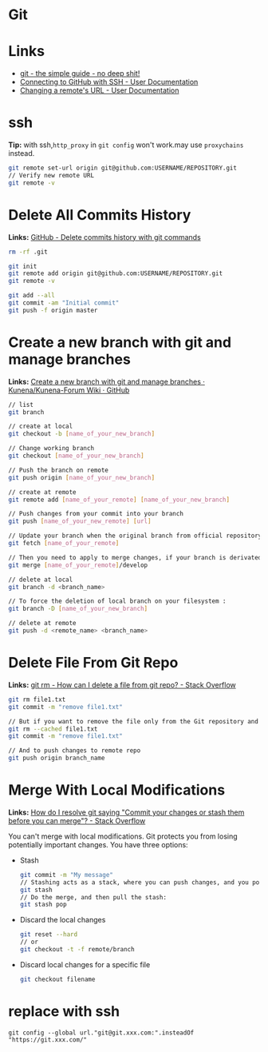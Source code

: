 # Git

# Links

* [git - the simple guide - no deep shit!](https://rogerdudler.github.io/git-guide/)
* [Connecting to GitHub with SSH - User Documentation](https://help.github.com/articles/connecting-to-github-with-ssh/)
* [Changing a remote's URL - User Documentation](https://help.github.com/articles/changing-a-remote-s-url/#switching-remote-urls-from-https-to-ssh)

# ssh 

**Tip:** with ssh,`http_proxy` in `git config` won't work.may use `proxychains` instead.

```sh
git remote set-url origin git@github.com:USERNAME/REPOSITORY.git
// Verify new remote URL
git remote -v
```

# Delete All Commits History

**Links:** [GitHub - Delete commits history with git commands](https://gist.github.com/heiswayi/350e2afda8cece810c0f6116dadbe651)

```sh
rm -rf .git

git init
git remote add origin git@github.com:USERNAME/REPOSITORY.git
git remote -v

git add --all
git commit -am "Initial commit"
git push -f origin master
```

# Create a new branch with git and manage branches

**Links:** [Create a new branch with git and manage branches · Kunena/Kunena-Forum Wiki · GitHub](https://github.com/Kunena/Kunena-Forum/wiki/Create-a-new-branch-with-git-and-manage-branches)

```sh
// list
git branch

// create at local
git checkout -b [name_of_your_new_branch]

// Change working branch
git checkout [name_of_your_new_branch]

// Push the branch on remote  
git push origin [name_of_your_new_branch]

// create at remote  
git remote add [name_of_your_remote] [name_of_your_new_branch]

// Push changes from your commit into your branch
git push [name_of_your_new_remote] [url]

// Update your branch when the original branch from official repository has been updated 
git fetch [name_of_your_remote]

// Then you need to apply to merge changes, if your branch is derivated from develop you need to do :
git merge [name_of_your_remote]/develop

// delete at local  
git branch -d <branch_name>

// To force the deletion of local branch on your filesystem :
git branch -D [name_of_your_new_branch]

// delete at remote  
git push -d <remote_name> <branch_name>
```

# Delete File From Git Repo

**Links:** [git rm - How can I delete a file from git repo? - Stack Overflow](https://stackoverflow.com/a/2047477)

```sh
git rm file1.txt
git commit -m "remove file1.txt"

// But if you want to remove the file only from the Git repository and not remove it from the filesystem, use:
git rm --cached file1.txt
git commit -m "remove file1.txt"

// And to push changes to remote repo
git push origin branch_name
```

# Merge With Local Modifications

**Links:** [How do I resolve git saying "Commit your changes or stash them before you can merge"? - Stack Overflow](https://stackoverflow.com/a/15745424)

You can't merge with local modifications. Git protects you from losing potentially important changes.
You have three options: 

* Stash

	```sh
	git commit -m "My message"
	// Stashing acts as a stack, where you can push changes, and you pop them in reverse order.
	git stash
	// Do the merge, and then pull the stash:
	git stash pop
	```
* Discard the local changes

	```sh
	git reset --hard
	// or
	git checkout -t -f remote/branch
	```
* Discard local changes for a specific file

	```sh
	git checkout filename
	```
# replace with ssh

`git config --global url."git@git.xxx.com:".insteadOf "https://git.xxx.com/"`

